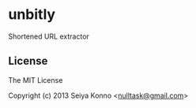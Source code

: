 
# unbitly

  Shortened URL extractor

## License 

The MIT License

Copyright (c) 2013 Seiya Konno &lt;nulltask@gmail.com&gt;
